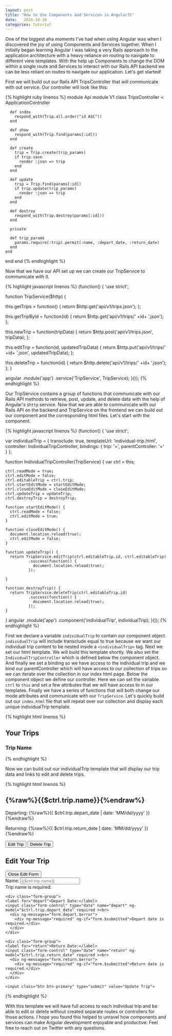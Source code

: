 ```yaml
---
layout: post
title: "How to Use Components and Services in AngularJS"
date:   2016-10-10
categories: tutorial
---
```


One of the biggest aha moments I've had when using Angular was when I discovered the joy of using Components and Services together. When I initially began learning Angular I was taking a very Rails approach to the application architecture with a heavy reliance on routing to navigate to different view templates. With the help up Components to change the DOM within a single route and Services to interact with our Rails API backend we can be less reliant on routes to navigate our application. Let's get started!

First we will build out our Rails API TripsController that will communicate with out service.  Our controller will look like this:

{% highlight ruby linenos %}
module Api
  module V1
    class TripsController < ApplicationController

      def index
        respond_with(Trip.all.order("id ASC"))
      end

      def show
        respond_with(Trip.find(params[:id]))
      end

      def create
        trip = Trip.create(trip_params)
        if trip.save
          render :json => trip
        end
      end

      def update
        trip = Trip.find(params[:id])
        if trip.update(trip_params)
          render :json => trip
        end
      end

      def destroy
        respond_with(Trip.destroy(params[:id]))
      end

      private

      def trip_params
        params.require(:trip).permit(:name, :depart_date, :return_date)
      end
    end
  end
end
{% endhighlight %}

Now that we have our API set up we can create our TripService to communicate with it.

{% highlight javascript linenos %}
(function() {
  'use strict';

function TripService($http) {

  this.getTrips = function() {
    return $http.get('api/v1/trips.json');
  };

  this.getTripById = function(id) {
    return $http.get('api/v1/trips/' +id+ '.json');
  };

  this.newTrip = function(tripData) {
    return $http.post('api/v1/trips.json', tripData);
  };

  this.editTrip = function(id, updatedTripData) {
    return $http.put('api/v1/trips/' +id+ '.json', updatedTripData);
  };

  this.deleteTrip = function(id) {
    return $http.delete('api/v1/trips/' +id+ '.json');
  };
}

angular
  .module('app')
  .service('TripService', TripService);
}());
{% endhighlight %}

Our TripService contains a group of functions that communicate with our Rails API methods to retrieve, post, update, and delete data with the help of Angular's `$http` service. Now that we are able to communicate with our Rails API on the backend and TripService on the frontend we can build out our component and the corresponding html files. Let's start with the component.

{% highlight javascript linenos %}
(function() {
  'use strict';

  var individualTrip = {
    transclude: true,
    templateUrl: 'individual-trip.html',
    controller: IndividualTripController,
    bindings: {
      trip: '=',
      parentController: '='
    }
  };

  function IndividualTripController(TripService) {
    var ctrl = this;

    ctrl.readMode = true;
    ctrl.editMode = false;
    ctrl.editableTrip = ctrl.trip;
    ctrl.startEditMode = startEditMode;
    ctrl.closeEditMode = closeEditMode;
    ctrl.updateTrip = updateTrip;
    ctrl.destroyTrip = destroyTrip;

    function startEditMode() {
      ctrl.readMode = false;
      ctrl.editMode = true;
    }

    function closeEditMode() {
      document.location.reload(true);
      ctrl.editMode = false;
    }

    function updateTrip() {
      return TripService.editTrip(ctrl.editableTrip.id, ctrl.editableTrip)
              .success(function() {
                document.location.reload(true);
              });

    }

    function destroyTrip() {
      return TripService.deleteTrip(ctrl.editableTrip.id)
              .success(function() {
                document.location.reload(true);
              });
    }
  }
  angular
    .module('app')
    .component('individualTrip', individualTrip);
}());
{% endhighlight %}

First we declare a variable `individualTrip` to contain our component object. `individualTrip` will include transclude equal to true because we want our individual trip content to be nested inside a `<individualTrip>` tag. Next we set our html template. We will build this template shortly. We also set the `IndividualTripController` which is defined below the component object. And finally we set a binding so we have access to the individual trip and we bind our parentController which will have access to our collection of trips so we can iterate over the collection in our index html page. Below the component object we define our controller. Here we can set the variable `ctrl` to `this` and set a few attributes that we will have access to in our templates. Finally we have a series of functions that will both change our mode attributes and communicate with our `TripService`. Let's quickly build out our `index.html` file that will repeat over our collection and display each unique individualTrip template.

{% highlight html linenos %}
<div class="container">
  <h2>Your Trips</h2>
  <h3>Trip Name</h3>
    <div ng-repeat="trip in vm.trips | orderBy:'name'" title="{{trip.name}}">
    <individual-trip parent-controller="vm" trip="trip"></individual-trip>
    </div>
</div>
{% endhighlight %}

Now we can build out our individualTrip template that will display our trip data and links to edit and delete trips.

{% highlight html linenos %}
<div ng-if="$ctrl.readMode">
    <div class="col-md-6">
      <h2>{%raw%}{{$ctrl.trip.name}}{%endraw%}</h2>
      <p>Departing: {%raw%}{{ $ctrl.trip.depart_date | date: 'MM/dd/yyyy' }}{%endraw%}</p>
      <p>Returning: {%raw%}{{ $ctrl.trip.return_date | date: 'MM/dd/yyyy' }}{%endraw%}</p>
      <button class="btn btn-primary" ng-click="$ctrl.startEditMode()">Edit Trip      </button>
      <button class="btn btn-danger" ng-click="$ctrl.destroyTrip()">Delete Trip</button><br>
    </div>
</div>

<div ng-if="$ctrl.editMode">
  <h2>Edit Your Trip</h2>
  <button class="btn btn-danger" ng-click="$ctrl.closeEditMode()">Close Edit Form</button>
  <form  name="form" novalidate ng-submit="$ctrl.updateTrip()">
    <div class="form-group">
    <label for="name">Name:</label>
    <input class="form-control" type="text" name="tripName" placeholder="{{$ctrl.trip.name}}" ng-model="$ctrl.trip.name" required ><br>
      <div ng-messages="form.tripName.$error">
        <div ng-message="required" ng-if="form.$submitted">Trip name is required.</div>
      </div>
    </div>

    <div class="form-group">
    <label for="depart">Depart Date:</label>
    <input class="form-control" type="date" name="depart" ng-model="$ctrl.trip.depart_date" required ><br>
      <div ng-messages="form.depart.$error">
        <div ng-message="required" ng-if="form.$submitted">Depart date is required.</div>
      </div>
    </div>

    <div class="form-group">
    <label for="return">Return Date:</label>
    <input class="form-control" type="date" name="return" ng-model="$ctrl.trip.return_date" required ><br>
      <div ng-messages="form.return.$error">
        <div ng-message="required" ng-if="form.$submitted">Return date is required.</div>
      </div>
    </div>

    <input class="btn btn-primary" type="submit" value="Update Trip">
  </form>
    </div>
</div>
{% endhighlight %}

With this template we will have full access to each individual trip and be able to edit or delete without created separate routes or controllers for those actions. I hope you found this helped to unravel how components and services can make Angular development enjoyable and productive. Feel free to reach out on Twitter with any questions.
